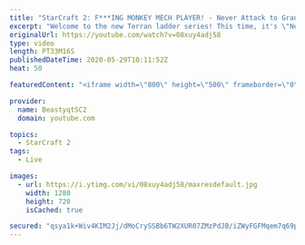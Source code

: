 ```yaml
---
title: "StarCraft 2: F***ING MONKEY MECH PLAYER! - Never Attack to Grandmaster"
excerpt: "Welcome to the new Terran ladder series! This time, it's \"Never Attack to Grandmaster!\" In this challenge, I play as Terran on the EU ladder, and in every game I'm not allowed to attack with any units except for using Ghosts. I'm allowed to make any army units for defending, as long as I don't attack"
originalUrl: https://youtube.com/watch?v=08xuy4adj58
type: video
length: PT33M16S
publishedDateTime: 2020-05-29T10:11:52Z
heat: 50

featuredContent: "<iframe width=\"800\" height=\"500\" frameborder=\"0\" src=\"https://www.youtube.com/embed/08xuy4adj58\" allow=\"accelerometer; autoplay; encrypted-media; gyroscope; picture-in-picture\" allowfullscreen></iframe>"

provider:
  name: BeastyqtSC2
  domain: youtube.com

topics:
  - StarCraft 2
tags:
  - Live

images:
  - url: https://i.ytimg.com/vi/08xuy4adj58/maxresdefault.jpg
    width: 1280
    height: 720
    isCached: true

secured: "qsya1k+Wiv4KIM2Jj/dMoCrySSBb6TW2XUR07ZMzPdJB/iZWyFGFMqem7q69pNlOT1ZD6Yn4Ik7Nw/c6q1NmutAw762H4h77ZYl1aYU+wjWfE6m1HzfsUS40MBuxJLS0fZGlLj+oECdPwXnE1GiP4J+0CG/DR7HfSuYpHR1lpz0nNQwtLrKnxnuTvq2nFj7oRe4mlMpXreyOcpH7nSZKkLlwHVdLuEjPZse7ibWer9NJ5HwGfwQJGdBQ23Se3wYY6atUESq4IEUknIsnSwYHAFaygdpbTIu/MusDOJHCMRdygwTt+5qsOjEANBN8IgJibWSou6GUnkYx3RsC8JAekxkYWzsOqtEfWe3bKL8cpPCd1JIpIjwbI5f71/Zw09Gklv9NFgRFVjjCHCjMcOBqOfuNM7vgcEu3+I53m0eCgis=;AX3Zjmzgyl2gGV1s48YPAA=="
---
```


